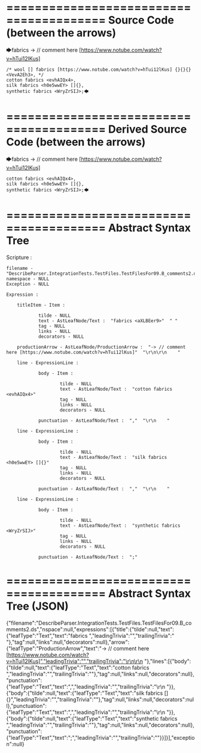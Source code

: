 ========================================
Source Code (between the arrows)
========================================

🡆fabrics <aXLBEer9> -> // comment here [https://www.notube.com/watch?v=hTui12lKus]

    /* wool [] fabrics [https://www.notube.com/watch?v=hTui12lKus] {}{}{} <VevA2Eh3>, */
    cotton fabrics <evhAIQx4>,
    silk fabrics <h0e5wwEY> []{},
    synthetic fabrics <WryZrSIJ>;🡄

========================================
Derived Source Code (between the arrows)
========================================

🡆fabrics <aXLBEer9> -> // comment here [https://www.notube.com/watch?v=hTui12lKus]

    cotton fabrics <evhAIQx4>,
    silk fabrics <h0e5wwEY> []{},
    synthetic fabrics <WryZrSIJ>;🡄

========================================
Abstract Syntax Tree
========================================

Scripture : 

    filename - "DescribeParser.IntegrationTests.TestFiles.TestFilesFor09.B_comments2.ds"
    namespace - NULL
    Exception - NULL

    Expression : 
    
        titleItem - Item : 
            
                tilde - NULL
                text - AstLeafNode/Text :  "fabrics <aXLBEer9>"  " "
                tag - NULL
                links - NULL
                decorators - NULL
            
        productionArrow - AstLeafNode/ProductionArrow :  "-> // comment here [https://www.notube.com/watch?v=hTui12lKus]"  "\r\n\r\n    "
    
        line - ExpressionLine : 
            
                body - Item : 
                    
                        tilde - NULL
                        text - AstLeafNode/Text :  "cotton fabrics <evhAIQx4>" 
                        tag - NULL
                        links - NULL
                        decorators - NULL
                    
                punctuation - AstLeafNode/Text :  ","  "\r\n    "
            
        line - ExpressionLine : 
            
                body - Item : 
                    
                        tilde - NULL
                        text - AstLeafNode/Text :  "silk fabrics <h0e5wwEY> []{}" 
                        tag - NULL
                        links - NULL
                        decorators - NULL
                    
                punctuation - AstLeafNode/Text :  ","  "\r\n    "
            
        line - ExpressionLine : 
            
                body - Item : 
                    
                        tilde - NULL
                        text - AstLeafNode/Text :  "synthetic fabrics <WryZrSIJ>" 
                        tag - NULL
                        links - NULL
                        decorators - NULL
                    
                punctuation - AstLeafNode/Text :  ";" 
            
    
========================================
Abstract Syntax Tree (JSON)
========================================

{"filename":"DescribeParser.IntegrationTests.TestFiles.TestFilesFor09.B_comments2.ds","nspace":null,"expressions":[{"title":{"tilde":null,"text":{"leafType":"Text","text":"fabrics <aXLBEer9>","leadingTrivia":"","trailingTrivia":" "},"tag":null,"links":null,"decorators":null},"arrow":{"leafType":"ProductionArrow","text":"-> // comment here [https://www.notube.com/watch?v=hTui12lKus]","leadingTrivia":"","trailingTrivia":"\r\n\r\n    "},"lines":[{"body":{"tilde":null,"text":{"leafType":"Text","text":"cotton fabrics <evhAIQx4>","leadingTrivia":"","trailingTrivia":""},"tag":null,"links":null,"decorators":null},"punctuation":{"leafType":"Text","text":",","leadingTrivia":"","trailingTrivia":"\r\n    "}},{"body":{"tilde":null,"text":{"leafType":"Text","text":"silk fabrics <h0e5wwEY> []{}","leadingTrivia":"","trailingTrivia":""},"tag":null,"links":null,"decorators":null},"punctuation":{"leafType":"Text","text":",","leadingTrivia":"","trailingTrivia":"\r\n    "}},{"body":{"tilde":null,"text":{"leafType":"Text","text":"synthetic fabrics <WryZrSIJ>","leadingTrivia":"","trailingTrivia":""},"tag":null,"links":null,"decorators":null},"punctuation":{"leafType":"Text","text":";","leadingTrivia":"","trailingTrivia":""}}]}],"exception":null}